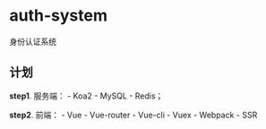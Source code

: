 # auth-system
身份认证系统

## 计划

**step1**. 服务端：
    - Koa2
    - MySQL
    - Redis；

**step2**. 前端：
    - Vue
    - Vue-router
    - Vue-cli
    - Vuex
    - Webpack
    - SSR
